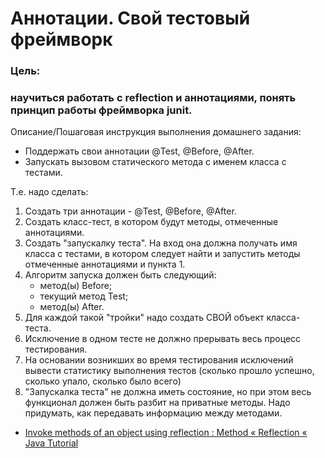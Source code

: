 # Аннотации. Свой тестовый фреймворк

### Цель:

### научиться работать с reflection и аннотациями, понять принцип работы фреймворка junit.

Описание/Пошаговая инструкция выполнения домашнего задания:

- Поддержать свои аннотации @Test, @Before, @After.
- Запускать вызовом статического метода с именем класса с тестами.

Т.е. надо сделать:

1) Создать три аннотации - @Test, @Before, @After.
2) Создать класс-тест, в котором будут методы, отмеченные аннотациями.
3) Создать "запускалку теста". На вход она должна получать имя класса с тестами, в котором следует найти и запустить
   методы отмеченные аннотациями и пункта 1.
4) Алгоритм запуска должен быть следующий:
    - метод(ы) Before;
    - текущий метод Test;
    - метод(ы) After.
5) Для каждой такой "тройки" надо создать СВОЙ объект класса-теста.
6) Исключение в одном тесте не должно прерывать весь процесс тестирования.
7) На основании возникших во время тестирования исключений вывести статистику выполнения тестов (сколько прошло успешно,
   сколько упало, сколько было всего)
8) "Запускалка теста" не должна иметь состояние, но при этом весь функционал должен быть разбит на приватные методы.
   Надо придумать, как передавать информацию между методами.

* [Invoke methods of an object using reflection : Method « Reflection « Java Tutorial](http://www.java2s.com/Tutorial/Java/0125__Reflection/Invokemethodsofanobjectusingreflection.htm)
